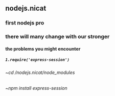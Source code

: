 ## nodejs.nicat
### first nodejs pro
### there will many change with our stronger

#### the problems you might encounter
##### `1.require('express-session')`
######   ~cd /nodejs.nicat/node_modules
######   ~npm install express-session
